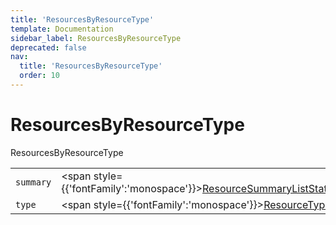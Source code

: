 ```yaml
---
title: 'ResourcesByResourceType'
template: Documentation
sidebar_label: ResourcesByResourceType
deprecated: false
nav:
  title: 'ResourcesByResourceType'
  order: 10
---
```


# ResourcesByResourceType

<div style={{'fontFamily':'monospace'}}><span style={{'fontSize':'1.5rem','fontWeight':500}}>ResourcesByResourceType</span></div>





| | | |
| -- | -- | -- |
| `summary` | <span style={{'fontFamily':'monospace'}}><a href="/guardrails/docs/reference/graphql/object/ResourceSummaryListStats">ResourceSummaryListStats</a></span> |  |
| `type` | <span style={{'fontFamily':'monospace'}}><a href="/guardrails/docs/reference/graphql/object/ResourceType">ResourceType</a></span> |  |